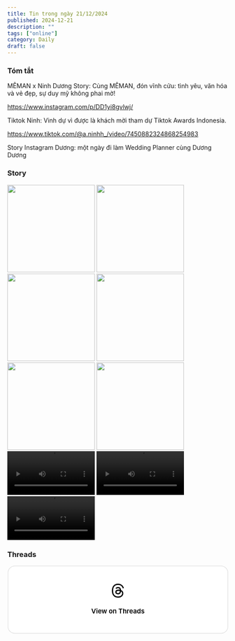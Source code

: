 ```yaml
---
title: Tin trong ngày 21/12/2024
published: 2024-12-21
description: ""
tags: ["online"]
category: Daily
draft: false
---
```


### Tóm tắt 


MÊMAN x Ninh Dương Story: Cùng MÊMAN, đón vĩnh cửu: tình yêu, văn hóa và vẻ đẹp, sự duy mỹ không phai mờ!

https://www.instagram.com/p/DD1yi8gvlwj/

Tiktok Ninh: Vinh dự vì được là khách mời tham dự Tiktok Awards Indonesia.

https://www.tiktok.com/@a.ninhh_/video/7450882324868254983 

Story Instagram Dương: một ngày đi làm Wedding Planner cùng Dương Dương


### Story 


<img width="200" src="https://github.com/user-attachments/assets/1dffca98-b5e2-4a35-8963-47a122ad0822" />

<img width="200" src="https://github.com/user-attachments/assets/abc63c47-9218-4304-82f8-5fe31d070edb" />

<img width="200" src="https://github.com/user-attachments/assets/bd083809-df08-47ba-8d0d-c83458dae5e3" />

<img width="200" src="https://github.com/user-attachments/assets/d0132c5c-ca95-48f8-ba07-707c19fff46f" />

<img width="200" src="https://github.com/user-attachments/assets/b3e26c89-09b7-4dcf-9de6-a8b2b30faff0" />

<img width="200" src="https://github.com/user-attachments/assets/0e2a0b0b-1cf1-45a5-92a1-22290e83536f" />

<video width="200" controls>
  <source type="video/mp4" src="https://github.com/user-attachments/assets/fa976122-b15c-46f3-a516-4ff0d3670b4f" >
</video>

<video width="200" controls>
  <source type="video/mp4" src="https://github.com/user-attachments/assets/d725c79b-3106-4283-b4d7-1acfe8d9c869" >
</video>

<video width="200" controls>
  <source type="video/mp4" src="https://github.com/user-attachments/assets/9dd5c973-d752-448b-ad50-9ed9e5d81961" >
</video>



### Threads 


<blockquote class="text-post-media" data-text-post-permalink="https://www.threads.net/@ninhduong_summary/post/DD2Hu6rzeTV" data-text-post-version="0" id="ig-tp-DD2Hu6rzeTV" style=" background:#FFF; border-width: 1px; border-style: solid; border-color: #00000026; border-radius: 16px; max-width:540px; margin: 1px; min-width:270px; padding:0; width:99.375%; width:-webkit-calc(100% - 2px); width:calc(100% - 2px);"> <a href="https://www.threads.net/@ninhduong_summary/post/DD2Hu6rzeTV" style=" background:#FFFFFF; line-height:0; padding:0 0; text-align:center; text-decoration:none; width:100%; font-family: -apple-system, BlinkMacSystemFont, sans-serif;" target="_blank"> <div style=" padding: 40px; display: flex; flex-direction: column; align-items: center;"><div style=" display:block; height:32px; width:32px; padding-bottom:20px;"> <svg aria-label="Threads" height="32px" role="img" viewBox="0 0 192 192" width="32px" xmlns="http://www.w3.org/2000/svg"> <path d="M141.537 88.9883C140.71 88.5919 139.87 88.2104 139.019 87.8451C137.537 60.5382 122.616 44.905 97.5619 44.745C97.4484 44.7443 97.3355 44.7443 97.222 44.7443C82.2364 44.7443 69.7731 51.1409 62.102 62.7807L75.881 72.2328C81.6116 63.5383 90.6052 61.6848 97.2286 61.6848C97.3051 61.6848 97.3819 61.6848 97.4576 61.6855C105.707 61.7381 111.932 64.1366 115.961 68.814C118.893 72.2193 120.854 76.925 121.825 82.8638C114.511 81.6207 106.601 81.2385 98.145 81.7233C74.3247 83.0954 59.0111 96.9879 60.0396 116.292C60.5615 126.084 65.4397 134.508 73.775 140.011C80.8224 144.663 89.899 146.938 99.3323 146.423C111.79 145.74 121.563 140.987 128.381 132.296C133.559 125.696 136.834 117.143 138.28 106.366C144.217 109.949 148.617 114.664 151.047 120.332C155.179 129.967 155.42 145.8 142.501 158.708C131.182 170.016 117.576 174.908 97.0135 175.059C74.2042 174.89 56.9538 167.575 45.7381 153.317C35.2355 139.966 29.8077 120.682 29.6052 96C29.8077 71.3178 35.2355 52.0336 45.7381 38.6827C56.9538 24.4249 74.2039 17.11 97.0132 16.9405C119.988 17.1113 137.539 24.4614 149.184 38.788C154.894 45.8136 159.199 54.6488 162.037 64.9503L178.184 60.6422C174.744 47.9622 169.331 37.0357 161.965 27.974C147.036 9.60668 125.202 0.195148 97.0695 0H96.9569C68.8816 0.19447 47.2921 9.6418 32.7883 28.0793C19.8819 44.4864 13.2244 67.3157 13.0007 95.9325L13 96L13.0007 96.0675C13.2244 124.684 19.8819 147.514 32.7883 163.921C47.2921 182.358 68.8816 191.806 96.9569 192H97.0695C122.03 191.827 139.624 185.292 154.118 170.811C173.081 151.866 172.51 128.119 166.26 113.541C161.776 103.087 153.227 94.5962 141.537 88.9883ZM98.4405 129.507C88.0005 130.095 77.1544 125.409 76.6196 115.372C76.2232 107.93 81.9158 99.626 99.0812 98.6368C101.047 98.5234 102.976 98.468 104.871 98.468C111.106 98.468 116.939 99.0737 122.242 100.233C120.264 124.935 108.662 128.946 98.4405 129.507Z" /></svg></div><div style=" font-size: 15px; line-height: 21px; color: #000000; font-weight: 600; "> View on Threads</div></div></a></blockquote>
<script async src="https://www.threads.net/embed.js"></script>